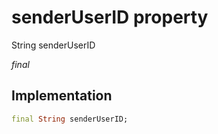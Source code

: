 


# senderUserID property







String senderUserID
  
_<span class="feature">final</span>_






## Implementation

```dart
final String senderUserID;
```







